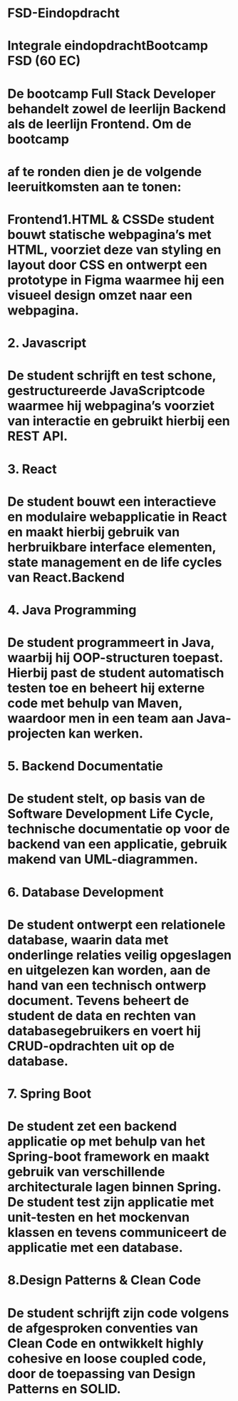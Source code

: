 # FSD-Eindopdracht
# Integrale eindopdrachtBootcamp FSD (60 EC)

# De bootcamp Full Stack Developer behandelt zowel de leerlijn Backend als de leerlijn Frontend. Om de bootcamp
# af te ronden dien je de volgende leeruitkomsten aan te tonen: 

# Frontend1.HTML & CSSDe student bouwt statische webpagina’s met HTML, voorziet deze van styling en layout door CSS en ontwerpt een prototype in Figma waarmee hij een visueel design omzet naar een webpagina.

# 2. Javascript 

# De student schrijft en test schone, gestructureerde JavaScriptcode waarmee hij webpagina’s voorziet van interactie en gebruikt hierbij een REST API.

# 3. React 

# De student bouwt een interactieve en modulaire webapplicatie in React en maakt hierbij gebruik van herbruikbare interface elementen, state management en de life cycles van React.Backend

# 4. Java Programming

# De student programmeert in Java, waarbij hij OOP-structuren toepast. Hierbij past de student automatisch testen toe en beheert hij externe code met behulp van Maven, waardoor men in een team aan Java-projecten kan werken.

# 5. Backend Documentatie

# De student stelt, op basis van de Software Development Life Cycle, technische documentatie op voor de backend van een applicatie, gebruik makend van UML-diagrammen.  

# 6. Database Development

# De student ontwerpt een relationele database, waarin data met onderlinge relaties veilig opgeslagen en uitgelezen kan worden, aan de hand van een technisch ontwerp document. Tevens beheert de student de data en rechten van databasegebruikers en voert hij CRUD-opdrachten uit op de database.

# 7. Spring Boot

# De student zet een backend applicatie op met behulp van het Spring-boot framework en maakt gebruik van verschillende architecturale lagen binnen Spring. De student test zijn applicatie met unit-testen en het mockenvan klassen en tevens communiceert de applicatie met een database.

# 8.Design Patterns & Clean Code 

# De student schrijft zijn code volgens de afgesproken conventies van Clean Code en ontwikkelt highly cohesive en loose coupled code, door de toepassing van Design Patterns en SOLID.
